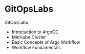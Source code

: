 # GitOpsLabs
GitOpsLabs


- Introduction to ArgoCD 
- Minikube Cluster 
- Basic Concepts of Argo Workflow 
- Workflow Fundamentals 

